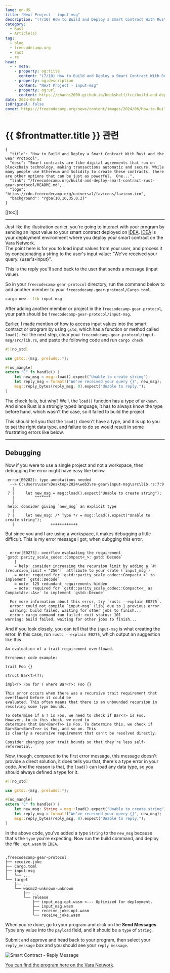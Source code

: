 ```yaml
---
lang: en-US
title: "Next Project - input-msg"
description: "(7/10) How to Build and Deploy a Smart Contract With Rust and the Gear Protocol"
category: 
  - Rust
  - Article(s)
tag: 
  - blog
  - freecodecamp.org
  - rust
  - rs
head:
  - - meta:
    - property: og:title
      content: "(7/10) How to Build and Deploy a Smart Contract With Rust and the Gear Protocol"
    - property: og:description
      content: "Next Project - input-msg"
    - property: og:url
      content: https://chanhi2000.github.io/bookshelf/fcc/build-and-deploy-smart-contract-rust-gear-protocol/next-project-input-msg.html
date: 2024-06-04
isOriginal: false
cover: https://freecodecamp.org/news/content/images/2024/06/How-to-Build-and-Deploy-a-Smart-Contract-With-Rust-and-the-Gear-Protocol-Cover.png
---
```


# {{ $frontmatter.title }} 관련

```component VPCard
{
  "title": "How to Build and Deploy a Smart Contract With Rust and the Gear Protocol",
  "desc": "Smart contracts are like digital agreements that run on blockchain technology, making transactions automatic and secure. While many people use Ethereum and Solidity to create these contracts, there are other options that can be just as powerful.  One...",
  "link": "/freecodecamp.org/build-and-deploy-smart-contract-rust-gear-protocol/README.md",
  "logo": "https://cdn.freecodecamp.org/universal/favicons/favicon.ico",
  "background": "rgba(10,10,35,0.2)"
}
```

[[toc]]

---

<SiteInfo
  name="How to Build and Deploy a Smart Contract With Rust and the Gear Protocol"
  desc="Smart contracts are like digital agreements that run on blockchain technology, making transactions automatic and secure. While many people use Ethereum and Solidity to create these contracts, there are other options that can be just as powerful.  One..."
  url="https://freecodecamp.org/news/build-and-deploy-smart-contract-rust-gear-protocol#heading-next-project-input-msg"
  logo="https://cdn.freecodecamp.org/universal/favicons/favicon.ico"
  preview="https://freecodecamp.org/news/content/images/2024/06/How-to-Build-and-Deploy-a-Smart-Contract-With-Rust-and-the-Gear-Protocol-Cover.png"/>

Just like the illustration earlier, you're going to interact with your program by sending an input value to your smart contract deployed on [<FontIcon icon="fas fa-globe"/>IDEA](https://idea.gear-tech.io/programs?node=wss%3A%2F%2Ftestnet.vara.network). [<FontIcon icon="fas fa-globe"/>IDEA](https://idea.gear-tech.io/programs?node=wss%3A%2F%2Ftestnet.vara.network) is your deployment environment where you deploy your smart contract on the Vara Network.  
The point here is for you to load input values from your user, and process it by concatenating a string to the user's input value: "We've received your query. {user's-input}".

This is the reply you'll send back to the user that sends a message (input value).

So in your <FontIcon icon="fas fa-folder-open"/>`freecodecamp-gear-protocol` directory, run the command below to add another member to your <FontIcon icon="fas fa-folder-open"/>`freecodecamp-gear-protocol/`<FontIcon icon="iconfont icon-toml"/>`Cargo.toml`.

```sh
cargo new --lib input-msg
```

After adding another member or project in the <FontIcon icon="fas fa-folder-open"/>`freecodecamp-gear-protocol`, your path should be <FontIcon icon="fas fa-folder-open"/>`freecodecamp-gear-protocol/input-msg`.

Earlier, I made mention of how to access input values into the smart contract or program by using `gstd`, which has a function or method called `load()`. For the next step, clear your <FontIcon icon="fas fa-folder-open"/>`freecodecamp-gear-protocol/input-msg/src/`<FontIcon icon="fa-brands fa-rust"/>`lib.rs`, and paste the following code and run `cargo check`.

```rs title="input-msg/src/lib.rs"
#![no_std]

use gstd::{msg, prelude::*};

#[no_mangle]
extern "C" fn handle() {
    let new_msg = msg::load().expect("Unable to create string");
    let reply_msg = format!("We've received your query {}", new_msg);
    msg::reply_bytes(reply_msg, 0).expect("Unable to reply.");
}
```

The check fails, but why? Well, the `load()` function has a type of `unknown`. And since Rust is a strongly typed language, it has to always know the type before hand, which wasn't the case, so it failed to build the project.

This should tell you that the `load()` doesn't have a type, and it is up to you to set the right data type, and failure to do so would result in some frustrating errors like below.

---

## Debugging

Now if you were to use a single project and not a workspace, then debugging the error might have easy like below.

```plaintext 
 error[E0282]: type annotations needed
  --> C:\Users\user\Desktop\2024\web3\re-gear\input-msg\src\lib.rs:7:9
   |
 7 |     let new_msg = msg::load().expect("Unable to create string");
   |         ^^^^^^^
   |
 help: consider giving `new_msg` an explicit type
   |
 7 |     let new_msg: /* Type */ = msg::load().expect("Unable to create string");
   |                ++++++++++++
```

But since you and I are using a workspace, it makes debugging a little difficult. This is my error message i got, when dubgging this error.

```plaintext

  error[E0275]: overflow evaluating the requirement `gstd::parity_scale_codec::Compact<_>: gstd::Decode`
    |
    = help: consider increasing the recursion limit by adding a `#![recursion_limit = "256"]` attribute to your crate (`input_msg`)
    = note: required for `gstd::parity_scale_codec::Compact<_>` to implement `gstd::Decode`
    = note: 125 redundant requirements hidden
    = note: required for `gstd::parity_scale_codec::Compact<<_ as CompactAs>::As>` to implement `gstd::Decode`

  For more information about this error, try `rustc --explain E0275`.
  error: could not compile `input-msg` (lib) due to 1 previous error
  warning: build failed, waiting for other jobs to finish...
  error: cargo command run failed: exit status: 101
warning: build failed, waiting for other jobs to finish...

```

And if you look closely, you can tell that the `input-msg` is what creating the error. In this case, run `rustc --explain E0275`, which output an suggestion like this

```plaintext
An evaluation of a trait requirement overflowed.

Erroneous code example:

trait Foo {}

struct Bar<T>(T);

impl<T> Foo for T where Bar<T>: Foo {}

This error occurs when there was a recursive trait requirement that overflowed before it could be
evaluated. This often means that there is an unbounded recursion in resolving some type bounds.

To determine if a T is Foo, we need to check if Bar<T> is Foo. However, to do this check, we need to
determine that Bar<Bar<T>> is Foo. To determine this, we check if Bar<Bar<Bar<T>>> is Foo, and so on. This
is clearly a recursive requirement that can't be resolved directly.

Consider changing your trait bounds so that they're less self-referential.
```

Now, though, compared to the first error message, this message doesn't provide a direct solution, it does tells you that, there's a type error in your code. And the reason is that, the `load()` can load any data type, so you should always defined a type for it.

```rs title="input-msg/src/lib.rs"
#![no_std]

use gstd::{msg, prelude::*};

#[no_mangle]
extern "C" fn handle() {
    let new_msg: String = msg::load().expect("Unable to create string");
    let reply_msg = format!("We've received your query {}", new_msg);
    msg::reply_bytes(reply_msg, 0).expect("Unable to reply.");
}
```

In the above code, you've added a type `String` to the `new_msg` because that's the `type` you're expecting. Now run the build command, and deploy the file `.opt.wasm` to `IDEA`.

```plaintext title="file-structure"

.freecodecamp-gear-protocol
├── receive-joke
├── Cargo.toml
├── input-msg
│   └── ...
└── target
    ├── ...
    └── wasm32-unknown-unknown
        ├── ...
        └── release
            ├── input_msg.opt.wasm <--- Optimized for deployment.         
            ├── input_msg.wasm
            ├── receive_joke.opt.wasm
            └── receive_joke.wasm

```

When you're done, go to your program and click on the **Send Messages**. Type any value into the `payload` field, and it should be a `type` of `String`.

Submit and approve and head back to your program, then select your `reply_message` box and you should see your `reply message`.

![Smart Contract - Reply Message](https://freecodecamp.org/news/content/images/2024/04/Screenshot-2024-04-06-080437.png)

[<FontIcon icon="fas fa-globe"/>You can find the program here on the Vara Network](https://idea.gear-tech.io/programs/0x25629eaa3c7a51ec407f89bbaae7ccb4f58c6026283758d0fccb50e3bb042bdd).